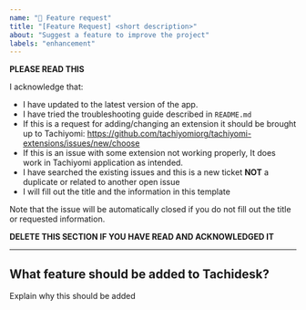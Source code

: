 ```yaml
---
name: "🌟 Feature request"
title: "[Feature Request] <short description>"
about: "Suggest a feature to improve the project"
labels: "enhancement"
---
```


**PLEASE READ THIS**

I acknowledge that:

- I have updated to the latest version of the app.
- I have tried the troubleshooting guide described in `README.md`
- If this is a request for adding/changing an extension it should be brought up to Tachiyomi: https://github.com/tachiyomiorg/tachiyomi-extensions/issues/new/choose
- If this is an issue with some extension not working properly, It does work in Tachiyomi application as intended.
- I have searched the existing issues and this is a new ticket **NOT** a duplicate or related to another open issue
- I will fill out the title and the information in this template

Note that the issue will be automatically closed if you do not fill out the title or requested information.

**DELETE THIS SECTION IF YOU HAVE READ AND ACKNOWLEDGED IT**

---

## What feature should be added to Tachidesk?
Explain why this should be added